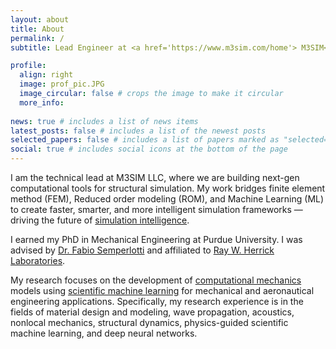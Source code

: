 ```yaml
---
layout: about
title: About
permalink: /
subtitle: Lead Engineer at <a href='https://www.m3sim.com/home'> M3SIM</a> | PhD Purdue

profile:
  align: right
  image: prof_pic.JPG
  image_circular: false # crops the image to make it circular
  more_info: 
  
news: true # includes a list of news items
latest_posts: false # includes a list of the newest posts
selected_papers: false # includes a list of papers marked as "selected={true}"
social: true # includes social icons at the bottom of the page
---
```


I am the technical lead at M3SIM LLC, where we are building next-gen computational tools for structural simulation. My work bridges finite element method (FEM), Reduced order modeling (ROM), and Machine Learning (ML) to create faster, smarter, and more intelligent simulation frameworks — driving the future of [simulation intelligence](https://arxiv.org/abs/2112.03235).

I earned my PhD in Mechanical Engineering at Purdue University. I was advised by [Dr. Fabio Semperlotti](https://engineering.purdue.edu/ME/People/ptProfile?resource_id=126925) and affiliated to [Ray W. Herrick Laboratories](https://engineering.purdue.edu/Herrick).

My research focuses on the development of [computational mechanics](https://en.wikipedia.org/wiki/Computational_mechanics) models using [scientific machine learning](https://oden.utexas.edu/research/crosscutting-research-areas/scientific-machine-learning/#:~:text=What%20is%20Scientific%20Machine%20Learning,applications%20across%20science%20and%20engineering.) for mechanical and aeronautical engineering applications. Specifically, my research experience is in the fields of material design and modeling, wave propagation, acoustics, nonlocal mechanics, structural dynamics, physics-guided scientific machine learning, and deep neural networks.
